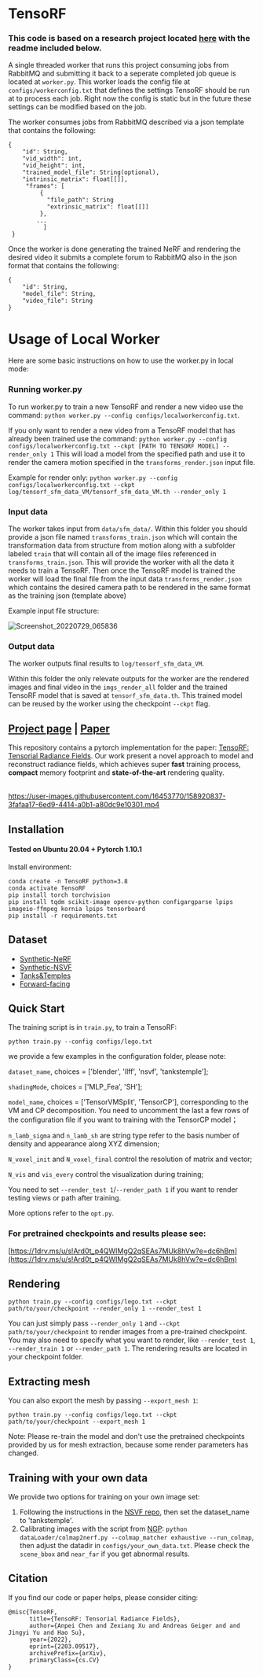 # TensoRF
### This code is based on a research project located [here](https://apchenstu.github.io/TensoRF/) with the readme included below.
A single threaded worker that runs this project consuming jobs from RabbitMQ and submitting it back to a seperate completed job queue is located at `worker.py`. This worker loads the config file at `configs/workerconfig.txt` that defines the settings TensoRF should be run at to process each job. Right now the config is static but in the future these settings can be modified based on the job.

The worker consumes jobs from RabbitMQ described via a json template that contains the following:
```
{
	"id": String,
	"vid_width": int,
	"vid_height": int,
	"trained_model_file": String(optional),
	"intrinsic_matrix": float[[]],
	 "frames": [
		 {
		   "file_path": String
		   "extrinsic_matrix": float[[]]
		 }, 
		...
		  ]
 }
 ```

Once the worker is done generating the trained NeRF and rendering the desired video it submits a complete forum to RabbitMQ also in the json format that contains the following:
```
{
	"id": String,
	"model_file": String,
	"video_file": String
}
```

# Usage of Local Worker
Here are some basic instructions on how to use the worker.py in local mode:
### Running worker.py
To run worker.py to train a new TensoRF and render a new video use the command: `python worker.py --config configs/localworkerconfig.txt`. 

If you only want to render a new video from a TensoRF model that has already been trained use the command:
`python worker.py --config configs/localworkerconfig.txt --ckpt [PATH TO TENSORF MODEL] --render_only 1` 
This will load a model from the specified path and use it to render the camera motion specified in the `transforms_render.json` input file.

Example for render only: `python worker.py --config configs/localworkerconfig.txt --ckpt log/tensorf_sfm_data_VM/tensorf_sfm_data_VM.th --render_only 1`
### Input data
The worker takes input from `data/sfm_data/`. Within this folder you should provide a json file named `transforms_train.json` which will contain the transformation data from structure from motion along with a subfolder labeled `train` that will contain all of the image files referenced in `transforms_train.json`. This will provide the worker with all the data it needs to train a TensoRF. Then once the TensoRF model is trained the worker will load the final file from the input data `transforms_render.json` which contains the desired camera path to be rendered in the same format as the training json (template above)

Example input file structure:

![Screenshot_20220729_065836](https://user-images.githubusercontent.com/49171429/181745902-920d5483-28e6-4412-bc07-9c770544057f.png)

### Output data
The worker outputs final results to `log/tensorf_sfm_data_VM`.

Within this folder the only relevate outputs for the worker are the rendered images and final video in the `imgs_render_all` folder and the trained TensoRF model that is saved at `tensorf_sfm_data.th`. This trained model can be reused by the worker using the checkpoint `--ckpt` flag.


## [Project page](https://apchenstu.github.io/TensoRF/) |  [Paper](https://arxiv.org/abs/2203.09517)
This repository contains a pytorch implementation for the paper: [TensoRF: Tensorial Radiance Fields](https://arxiv.org/abs/2203.09517). Our work present a novel approach to model and reconstruct radiance fields, which achieves super
**fast** training process, **compact** memory footprint and **state-of-the-art** rendering quality.<br><br>


https://user-images.githubusercontent.com/16453770/158920837-3fafaa17-6ed9-4414-a0b1-a80dc9e10301.mp4
## Installation

#### Tested on Ubuntu 20.04 + Pytorch 1.10.1 

Install environment:
```
conda create -n TensoRF python=3.8
conda activate TensoRF
pip install torch torchvision
pip install tqdm scikit-image opencv-python configargparse lpips imageio-ffmpeg kornia lpips tensorboard
pip install -r requirements.txt
```


## Dataset
* [Synthetic-NeRF](https://drive.google.com/drive/folders/128yBriW1IG_3NJ5Rp7APSTZsJqdJdfc1) 
* [Synthetic-NSVF](https://dl.fbaipublicfiles.com/nsvf/dataset/Synthetic_NSVF.zip)
* [Tanks&Temples](https://dl.fbaipublicfiles.com/nsvf/dataset/TanksAndTemple.zip)
* [Forward-facing](https://drive.google.com/drive/folders/128yBriW1IG_3NJ5Rp7APSTZsJqdJdfc1)



## Quick Start
The training script is in `train.py`, to train a TensoRF:

```
python train.py --config configs/lego.txt
```


we provide a few examples in the configuration folder, please note:

 `dataset_name`, choices = ['blender', 'llff', 'nsvf', 'tankstemple'];

 `shadingMode`, choices = ['MLP_Fea', 'SH'];

 `model_name`, choices = ['TensorVMSplit', 'TensorCP'], corresponding to the VM and CP decomposition. 
 You need to uncomment the last a few rows of the configuration file if you want to training with the TensorCP model；

 `n_lamb_sigma` and `n_lamb_sh` are string type refer to the basis number of density and appearance along XYZ
dimension;

 `N_voxel_init` and `N_voxel_final` control the resolution of matrix and vector;

 `N_vis` and `vis_every` control the visualization during training;

  You need to set `--render_test 1`/`--render_path 1` if you want to render testing views or path after training. 

More options refer to the `opt.py`. 

### For pretrained checkpoints and results please see:
[https://1drv.ms/u/s!Ard0t_p4QWIMgQ2qSEAs7MUk8hVw?e=dc6hBm](https://1drv.ms/u/s!Ard0t_p4QWIMgQ2qSEAs7MUk8hVw?e=dc6hBm)



## Rendering

```
python train.py --config configs/lego.txt --ckpt path/to/your/checkpoint --render_only 1 --render_test 1 
```

You can just simply pass `--render_only 1` and `--ckpt path/to/your/checkpoint` to render images from a pre-trained
checkpoint. You may also need to specify what you want to render, like `--render_test 1`, `--render_train 1` or `--render_path 1`.
The rendering results are located in your checkpoint folder. 

## Extracting mesh
You can also export the mesh by passing `--export_mesh 1`:
```
python train.py --config configs/lego.txt --ckpt path/to/your/checkpoint --export_mesh 1
```
Note: Please re-train the model and don't use the pretrained checkpoints provided by us for mesh extraction, 
because some render parameters has changed.

## Training with your own data
We provide two options for training on your own image set:

1. Following the instructions in the [NSVF repo](https://github.com/facebookresearch/NSVF#prepare-your-own-dataset), then set the dataset_name to 'tankstemple'.
2. Calibrating images with the script from [NGP](https://github.com/NVlabs/instant-ngp/blob/master/docs/nerf_dataset_tips.md):
`python dataLoader/colmap2nerf.py --colmap_matcher exhaustive --run_colmap`, then adjust the datadir in `configs/your_own_data.txt`. Please check the `scene_bbox` and `near_far` if you get abnormal results.
    

## Citation
If you find our code or paper helps, please consider citing:
```
@misc{TensoRF,
      title={TensoRF: Tensorial Radiance Fields},
      author={Anpei Chen and Zexiang Xu and Andreas Geiger and and Jingyi Yu and Hao Su},
      year={2022},
      eprint={2203.09517},
      archivePrefix={arXiv},
      primaryClass={cs.CV}
}
```
